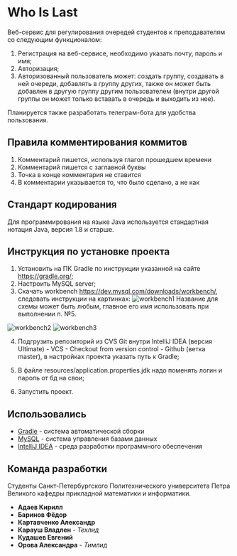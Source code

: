 # Who Is Last
Веб-сервис для регулирования очередей студентов к преподавателям со следующим функционалом:

1. Регистрация на веб-сервисе, необходимо указать почту, пароль и имя;
2. Авторизация;
3. Авторизованный пользователь может: создать группу, создавать в ней очереди, добавлять в группу других, также он может быть добавлен в другую группу другим пользователем (внутри другой группы он может только вставать в очередь и выходить из нее).

Планируется также разработать телеграм-бота для удобства пользования. 

## Правила комментирования коммитов

1. Комментарий пишется, используя глагол прошедшем времени
2. Комментарий пишется с заглавной буквы
3. Точка в конце комментария не ставится
4. В комментарии указывается то, что было сделано, а не как

## Стандарт кодирования
Для программирования на языке Java используется стандартная нотация Java, версия 1.8 и старше.     

## Инструкция по установке проекта

1. Установить на ПК Gradle по инструкции указанной на сайте https://gradle.org/;
2. Настроить MySQL server;
3. Скачать workbench https://dev.mysql.com/downloads/workbench/, следовать инструкции на картинках:
![workbench1](https://github.com/AleksandraOrova/WhoIsLast/raw/master/InsturctionsForDB/Screenshot_4.png) Название для схемы может быть любым, главное его имя использовать при выполнении п. №5.

![workbench2](https://github.com/AleksandraOrova/WhoIsLast/raw/master/InsturctionsForDB/Screenshot_5.png)
![workbench3](https://github.com/AleksandraOrova/WhoIsLast/raw/master/InsturctionsForDB/Screenshot_6.png)

4. Подгрузить репозиторий из CVS Git внутри IntelliJ IDEA (версия Ultimate) - VCS - Checkout from version control - Github (ветка master), в настройках проекта указать путь к Gradle;

5. В файле resources/application.properties.jdk надо поменять логин и пароль от бд на свои;

6. Запустить проект.

## Использовались

* [Gradle](https://gradle.org/) - система автоматической сборки
* [MySQL](https://dev.mysql.com/downloads/mysql/) - система управления базами данных
* [IntelliJ IDEA](https://www.jetbrains.com/idea/) - среда разработки программного обеспечения

## Команда разработки

Студенты Санкт-Петербургского Политехнического университета Петра Великого кафедры прикладной математики и информатики.
* **Адаев Кирилл** 
* **Баринов Фёдор**
* **Картавченко Александр** 
* **Карауш Владлен** - *Техлид* 
* **Кудашев Евгений** 
* **Орова Александра** - *Тимлид* 
